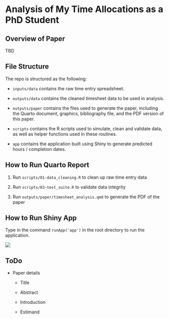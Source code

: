# Analysis of My Time Allocations as a PhD Student

## Overview of Paper

TBD

## File Structure

The repo is structured as the following:

-   `inputs/data` contains the raw time entry spreadsheet.

-   `outputs/data` contains the cleaned timesheet data to be used in analysis.

-   `outputs/paper` contains the files used to generate the paper, including the Quarto document, graphics, bibliography file, and the PDF version of this paper.

-   `scripts` contains the R scripts used to simulate, clean and validate data, as well as helper functions used in these routines.

-   `app` contains the application built using Shiny to generate predicted hours / completion dates.

## How to Run Quarto Report

1.  Run `scripts/01-data_cleaning.R` to clean up raw time entry data

2.  Run `scripts/03-test_suite.R` to validate data integrity

3.  Run `outputs/paper/timesheet_analysis.qmd` to generate the PDF of the paper

## How to Run Shiny App

Type in the command `runApp('app')` in the root directory to run the application.

![](https://github.com/christina-wei/INF3104-UN-World-Economic-Outlook/blob/main/outputs/paper/shiny_app_screenshot.png)

## **ToDo**

-   Paper details

    -   Title

    -   Abstract

    -   Introduction

    -   Estimand
    
